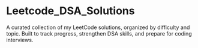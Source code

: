 # Leetcode_DSA_Solutions
A curated collection of my LeetCode solutions, organized by difficulty and topic. Built to track progress, strengthen DSA skills, and prepare for coding interviews.
